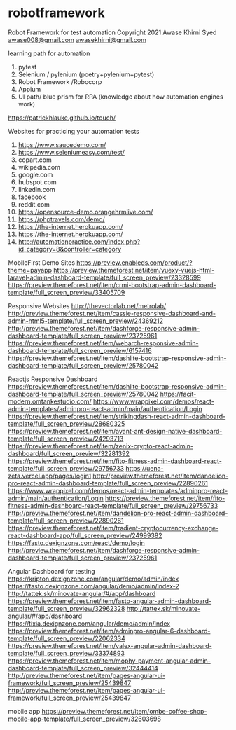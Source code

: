 # robotframework
Robot Framework for test automation
Copyright 2021 Awase Khirni Syed 
awase008@gmail.com awasekhirni@gmail.com 

learning path for automation 
1. pytest 
2. Selenium / pylenium (poetry+pylenium+pytest)
3. Robot Framework /Robocorp
4. Appium 
5. UI path/ blue prism for RPA (knowledge about how automation engines work)

https://patrickhlauke.github.io/touch/

Websites for practicing your automation tests 
1. https://www.saucedemo.com/
2. https://www.seleniumeasy.com/test/
3. copart.com 
4. wikipedia.com 
5. google.com 
6. hubspot.com 
7. linkedin.com 
8. facebook 
9. reddit.com 
10. https://opensource-demo.orangehrmlive.com/
11. https://phptravels.com/demo/
12. https://the-internet.herokuapp.com/
13. https://the-internet.herokuapp.com/
14. http://automationpractice.com/index.php?id_category=8&controller=category

MobileFirst Demo Sites 
https://preview.enableds.com/product/?theme=payapp
https://preview.themeforest.net/item/vuexy-vuejs-html-laravel-admin-dashboard-template/full_screen_preview/23328599
https://preview.themeforest.net/item/crmi-bootstrap-admin-dashboard-template/full_screen_preview/33405709


Responsive Websites 
http://thevectorlab.net/metrolab/
http://preview.themeforest.net/item/cassie-responsive-dashboard-and-admin-html5-template/full_screen_preview/24369212
http://preview.themeforest.net/item/dashforge-responsive-admin-dashboard-template/full_screen_preview/23725961
https://preview.themeforest.net/item/webarch-responsive-admin-dashboard-template/full_screen_preview/6157416
https://preview.themeforest.net/item/dashlite-bootstrap-responsive-admin-dashboard-template/full_screen_preview/25780042


Reactjs Responsive Dashboard 
https://preview.themeforest.net/item/dashlite-bootstrap-responsive-admin-dashboard-template/full_screen_preview/25780042
https://facit-modern.omtankestudio.com/
https://www.wrappixel.com/demos/react-admin-templates/adminpro-react-admin/main/authentication/Login
https://preview.themeforest.net/item/strikingdash-react-admin-dashboard-template/full_screen_preview/28680325
https://preview.themeforest.net/item/avant-ant-design-native-dashboard-template/full_screen_preview/24293713
https://preview.themeforest.net/item/zenix-crypto-react-admin-dashboard/full_screen_preview/32281392
https://preview.themeforest.net/item/fito-fitness-admin-dashboard-react-template/full_screen_preview/29756733
https://uena-zeta.vercel.app/pages/login1
http://preview.themeforest.net/item/dandelion-pro-react-admin-dashboard-template/full_screen_preview/22890261
https://www.wrappixel.com/demos/react-admin-templates/adminpro-react-admin/main/authentication/Login
https://preview.themeforest.net/item/fito-fitness-admin-dashboard-react-template/full_screen_preview/29756733
http://preview.themeforest.net/item/dandelion-pro-react-admin-dashboard-template/full_screen_preview/22890261
https://preview.themeforest.net/item/tradient-cryptocurrency-exchange-react-dashboard-app/full_screen_preview/24999382
https://fasto.dexignzone.com/react/demo/login
http://preview.themeforest.net/item/dashforge-responsive-admin-dashboard-template/full_screen_preview/23725961

Angular Dashboard for testing 
https://kripton.dexignzone.com/angular/demo/admin/index
https://fasto.dexignzone.com/angular/demo/admin/index-2
http://tattek.sk/minovate-angular/#/app/dashboard
https://preview.themeforest.net/item/fasto-angular-admin-dashboard-template/full_screen_preview/32962328
http://tattek.sk/minovate-angular/#/app/dashboard
https://tixia.dexignzone.com/angular/demo/admin/index
https://preview.themeforest.net/item/adminpro-angular-6-dashboard-template/full_screen_preview/22062334
https://preview.themeforest.net/item/valex-angular-admin-dashboard-template/full_screen_preview/33374893
https://preview.themeforest.net/item/mophy-payment-angular-admin-dashboard-template/full_screen_preview/32444414
http://preview.themeforest.net/item/pages-angular-ui-framework/full_screen_preview/25439847
http://preview.themeforest.net/item/pages-angular-ui-framework/full_screen_preview/25439847


mobile app
https://preview.themeforest.net/item/ombe-coffee-shop-mobile-app-template/full_screen_preview/32603698

